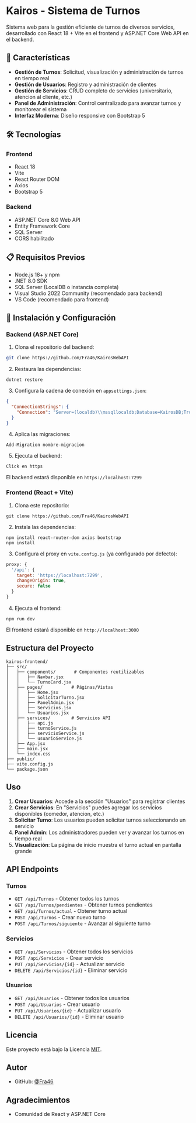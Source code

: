 # Kairos - Sistema de Turnos

Sistema web para la gestión eficiente de turnos de diversos servicios, desarrollado con React 18 + Vite en el frontend y ASP.NET Core Web API en el backend.

## 🚀 Características

- **Gestión de Turnos**: Solicitud, visualización y administración de turnos en tiempo real
- **Gestión de Usuarios**: Registro y administración de clientes
- **Gestión de Servicios**: CRUD completo de servicios (universitario, atencion al cliente, etc.)
- **Panel de Administración**: Control centralizado para avanzar turnos y monitorear el sistema
- **Interfaz Moderna**: Diseño responsive con Bootstrap 5

## 🛠️ Tecnologías

### Frontend
- React 18
- Vite
- React Router DOM
- Axios
- Bootstrap 5

### Backend
- ASP.NET Core 8.0 Web API
- Entity Framework Core
- SQL Server
- CORS habilitado

## 📋 Requisitos Previos

- Node.js 18+ y npm
- .NET 8.0 SDK
- SQL Server (LocalDB o instancia completa)
- Visual Studio 2022 Community (recomendado para backend)
- VS Code (recomendado para frontend)

## 🔧 Instalación y Configuración

### Backend (ASP.NET Core)

1. Clona el repositorio del backend:
```bash
git clone https://github.com/Fra46/KairosWebAPI
```

2. Restaura las dependencias:


```shellscript
dotnet restore
```

3. Configura la cadena de conexión en `appsettings.json`:


```json
{
  "ConnectionStrings": {
    "Connection": "Server=(localdb)\\mssqllocaldb;Database=KairosDB;Trusted_Connection=True;"
  }
}
```

4. Aplica las migraciones:


```shellscript
Add-Migration nombre-migracion
```

5. Ejecuta el backend:


```shellscript
Click en https
```

El backend estará disponible en `https://localhost:7299`

### Frontend (React + Vite)

1. Clona este repositorio:


```shellscript
git clone https://github.com/Fra46/KairosWebAPI
```

2. Instala las dependencias:


```shellscript
npm install react-router-dom axios bootstrap
npm install
```

3. Configura el proxy en `vite.config.js` (ya configurado por defecto):


```javascript
proxy: {
  '/api': {
    target: 'https://localhost:7299',
    changeOrigin: true,
    secure: false
  }
}
```

4. Ejecuta el frontend:


```shellscript
npm run dev
```

El frontend estará disponible en `http://localhost:3000`

## Estructura del Proyecto

```plaintext
kairos-frontend/
├── src/
│   ├── components/       # Componentes reutilizables
│   │   ├── Navbar.jsx
│   │   └── TurnoCard.jsx
│   ├── pages/           # Páginas/Vistas
│   │   ├── Home.jsx
│   │   ├── SolicitarTurno.jsx
│   │   ├── PanelAdmin.jsx
│   │   ├── Servicios.jsx
│   │   └── Usuarios.jsx
│   ├── services/        # Servicios API
│   │   ├── api.js
│   │   ├── turnoService.js
│   │   ├── servicioService.js
│   │   └── usuarioService.js
│   ├── App.jsx
│   ├── main.jsx
│   └── index.css
├── public/
├── vite.config.js
└── package.json
```

## Uso

1. **Crear Usuarios**: Accede a la sección "Usuarios" para registrar clientes
2. **Crear Servicios**: En "Servicios" puedes agregar los servicios disponibles (comedor, atencion, etc.)
3. **Solicitar Turno**: Los usuarios pueden solicitar turnos seleccionando un servicio
4. **Panel Admin**: Los administradores pueden ver y avanzar los turnos en tiempo real
5. **Visualización**: La página de inicio muestra el turno actual en pantalla grande


## API Endpoints

### Turnos

- `GET /api/Turnos` - Obtener todos los turnos
- `GET /api/Turnos/pendientes` - Obtener turnos pendientes
- `GET /api/Turnos/actual` - Obtener turno actual
- `POST /api/Turnos` - Crear nuevo turno
- `POST /api/Turnos/siguiente` - Avanzar al siguiente turno


### Servicios

- `GET /api/Servicios` - Obtener todos los servicios
- `POST /api/Servicios` - Crear servicio
- `PUT /api/Servicios/{id}` - Actualizar servicio
- `DELETE /api/Servicios/{id}` - Eliminar servicio


### Usuarios

- `GET /api/Usuarios` - Obtener todos los usuarios
- `POST /api/Usuarios` - Crear usuario
- `PUT /api/Usuarios/{id}` - Actualizar usuario
- `DELETE /api/Usuarios/{id}` - Eliminar usuario


## Licencia

Este proyecto está bajo la Licencia [MIT](https://opensource.org/licenses/MIT).

## Autor

- GitHub: [@Fra46](https://github.com/Fra46)

## Agradecimientos

- Comunidad de React y ASP.NET Core
